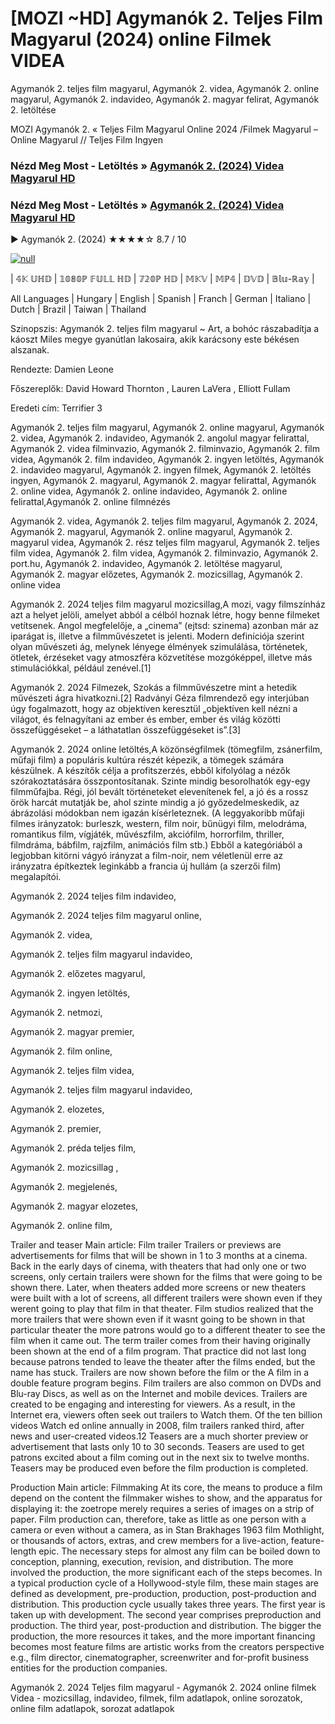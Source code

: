 # [MOZI ~HD] Agymanók 2. Teljes Film Magyarul (2024) online Filmek VIDEA




Agymanók 2. teljes film magyarul, Agymanók 2. videa, Agymanók 2. online magyarul, Agymanók 2. indavideo, Agymanók 2. magyar felirat, Agymanók 2. letöltése

MOZI Agymanók 2. « Teljes Film Magyarul Online 2024 /Filmek Magyarul – Online Magyarul // Teljes Film Ingyen

### Nézd Meg Most - Letöltés » [Agymanók 2. (2024) Videa Magyarul HD](https://t.co/xoWRZIanOu)

### Nézd Meg Most - Letöltés » [Agymanók 2. (2024) Videa Magyarul HD](https://t.co/xoWRZIanOu)

▶️ Agymanók 2. (2024) ★★★★☆ 8.7 / 10

[![null](https://static.wixstatic.com/media/855a25_043b5abeb4ae4d35ac003198e7fe56ed~mv2.gif)](https://t.co/xoWRZIanOu)

| 𝟜𝕂 𝕌ℍ𝔻 | 𝟙𝟘𝟠𝟘ℙ 𝔽𝕌𝕃𝕃 ℍ𝔻 | 𝟟𝟚𝟘ℙ ℍ𝔻 | 𝕄𝕂𝕍 | 𝕄ℙ𝟜 | 𝔻𝕍𝔻 | 𝔹𝕝𝕦-ℝ𝕒𝕪 |

All Languages | Hungary | English | Spanish | Franch | German | Italiano | Dutch | Brazil | Taiwan | Thailand

Szinopszis: Agymanók 2. teljes film magyarul ~ Art, a bohóc rászabadítja a káoszt Miles megye gyanútlan lakosaira, akik karácsony este békésen alszanak.

Rendezte: Damien Leone

Főszereplők: David Howard Thornton , Lauren LaVera , Elliott Fullam

Eredeti cím: Terrifier 3

Agymanók 2. teljes film magyarul, Agymanók 2. online magyarul, Agymanók 2. videa, Agymanók 2. indavideo, Agymanók 2. angolul magyar felirattal, Agymanók 2. videa filminvazio, Agymanók 2. filminvazio, Agymanók 2. film videa, Agymanók 2. film indavideo, Agymanók 2. ingyen letöltés, Agymanók 2. indavideo magyarul, Agymanók 2. ingyen filmek, Agymanók 2. letöltés ingyen, Agymanók 2. magyarul, Agymanók 2. magyar felirattal, Agymanók 2. online videa, Agymanók 2. online indavideo, Agymanók 2. online felirattal,Agymanók 2. online filmnézés

Agymanók 2. videa, Agymanók 2. teljes film magyarul, Agymanók 2. 2024, Agymanók 2. magyarul, Agymanók 2. online magyarul, Agymanók 2. magyarul videa, Agymanók 2. rész teljes film magyarul, Agymanók 2. teljes film videa, Agymanók 2. film videa, Agymanók 2. filminvazio, Agymanók 2. port.hu, Agymanók 2. indavideo, Agymanók 2. letöltése magyarul, Agymanók 2. magyar előzetes, Agymanók 2. mozicsillag, Agymanók 2. online videa

Agymanók 2. 2024 teljes film magyarul mozicsillag,A mozi, vagy filmszínház azt a helyet jelöli, amelyet abból a célból hoznak létre, hogy benne filmeket vetítsenek. Angol megfelelője, a „cinema” (ejtsd: szinema) azonban már az iparágat is, illetve a filmművészetet is jelenti. Modern definíciója szerint olyan művészeti ág, melynek lényege élmények szimulálása, történetek, ötletek, érzéseket vagy atmoszféra közvetítése mozgóképpel, illetve más stimulációkkal, például zenével.[1]

Agymanók 2. 2024 Filmezek, Szokás a filmművészetre mint a hetedik művészeti ágra hivatkozni.[2] Radványi Géza filmrendező egy interjúban úgy fogalmazott, hogy az objektíven keresztül „objektíven kell nézni a világot, és felnagyítani az ember és ember, ember és világ közötti összefüggéseket – a láthatatlan összefüggéseket is”.[3]

Agymanók 2. 2024 online letöltés,A közönségfilmek (tömegfilm, zsánerfilm, műfaji film) a populáris kultúra részét képezik, a tömegek számára készülnek. A készítők célja a profitszerzés, ebből kifolyólag a nézők szórakoztatására összpontosítanak. Szinte mindig besorolhatók egy-egy filmműfajba. Régi, jól bevált történeteket elevenítenek fel, a jó és a rossz örök harcát mutatják be, ahol szinte mindig a jó győzedelmeskedik, az ábrázolási módokban nem igazán kísérleteznek. (A leggyakoribb műfaji filmes irányzatok: burleszk, western, film noir, bűnügyi film, melodráma, romantikus film, vígjáték, művészfilm, akciófilm, horrorfilm, thriller, filmdráma, bábfilm, rajzfilm, animációs film stb.) Ebből a kategóriából a legjobban kitörni vágyó irányzat a film-noir, nem véletlenül erre az irányzatra építkeztek leginkább a francia új hullám (a szerzői film) megalapítói.

Agymanók 2. 2024 teljes film indavideo,

Agymanók 2. 2024 teljes film magyarul online,

Agymanók 2. videa,

Agymanók 2. teljes film magyarul indavideo,

Agymanók 2. előzetes magyarul,

Agymanók 2. ingyen letöltés,

Agymanók 2. netmozi,

Agymanók 2. magyar premier,

Agymanók 2. film online,

Agymanók 2. teljes film videa,

Agymanók 2. teljes film magyarul indavideo,

Agymanók 2. elozetes,

Agymanók 2. premier,

Agymanók 2. préda teljes film,

Agymanók 2. mozicsillag ,

Agymanók 2. megjelenés,

Agymanók 2. magyar elozetes,

Agymanók 2. online film,

Trailer and teaser Main article: Film trailer Trailers or previews are advertisements for films that will be shown in 1 to 3 months at a cinema. Back in the early days of cinema, with theaters that had only one or two screens, only certain trailers were shown for the films that were going to be shown there. Later, when theaters added more screens or new theaters were built with a lot of screens, all different trailers were shown even if they werent going to play that film in that theater. Film studios realized that the more trailers that were shown even if it wasnt going to be shown in that particular theater the more patrons would go to a different theater to see the film when it came out. The term trailer comes from their having originally been shown at the end of a film program. That practice did not last long because patrons tended to leave the theater after the films ended, but the name has stuck. Trailers are now shown before the film or the A film in a double feature program begins. Film trailers are also common on DVDs and Blu-ray Discs, as well as on the Internet and mobile devices. Trailers are created to be engaging and interesting for viewers. As a result, in the Internet era, viewers often seek out trailers to Watch them. Of the ten billion videos Watch ed online annually in 2008, film trailers ranked third, after news and user-created videos.12 Teasers are a much shorter preview or advertisement that lasts only 10 to 30 seconds. Teasers are used to get patrons excited about a film coming out in the next six to twelve months. Teasers may be produced even before the film production is completed.

Production Main article: Filmmaking At its core, the means to produce a film depend on the content the filmmaker wishes to show, and the apparatus for displaying it: the zoetrope merely requires a series of images on a strip of paper. Film production can, therefore, take as little as one person with a camera or even without a camera, as in Stan Brakhages 1963 film Mothlight, or thousands of actors, extras, and crew members for a live-action, feature-length epic. The necessary steps for almost any film can be boiled down to conception, planning, execution, revision, and distribution. The more involved the production, the more significant each of the steps becomes. In a typical production cycle of a Hollywood-style film, these main stages are defined as development, pre-production, production, post-production and distribution. This production cycle usually takes three years. The first year is taken up with development. The second year comprises preproduction and production. The third year, post-production and distribution. The bigger the production, the more resources it takes, and the more important financing becomes most feature films are artistic works from the creators perspective e.g., film director, cinematographer, screenwriter and for-profit business entities for the production companies.

Agymanók 2. 2024 Teljes film magyarul - Agymanók 2. 2024 online filmek Videa - mozicsillag, indavideo, filmek, film adatlapok, online sorozatok, online film adatlapok, sorozat adatlapok
